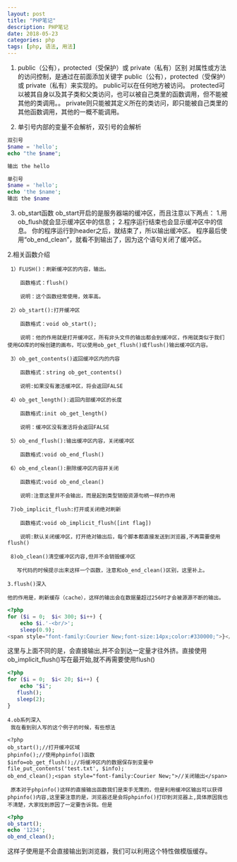 ```yaml
---
layout: post
title: "PHP笔记"
description: PHP笔记
date: 2018-05-23
categories: php
tags: [php, 语法, 用法]
---
```



1. public（公有），protected（受保护）或 private（私有）区别 
对属性或方法的访问控制，是通过在前面添加关键字 public（公有），protected（受保护）或 private（私有）来实现的。
public可以在任何地方被访问。
protected可以被其自身以及其子类和父类访问，也可以被自己类里的函数调用，但不能被其他的类调用。。
private则只能被其定义所在的类访问，即只能被自己类里的其他函数调用，其他的一概不能调用。

2. 单引号内部的变量不会解析，双引号的会解析
~~~php
双引号
$name = 'hello';
echo "the $name";

输出 the hello

单引号
$name = 'hello';
echo 'the $name';
输出 the $name
~~~

3.  ob_start函数
ob_start开启的是服务器端的缓冲区，而且注意以下两点：
1.用ob_flush就会显示缓冲区中的信息；
2.程序运行结束也会显示缓冲区中的信息。
你的程序运行到header之后，就结束了，所以输出缓冲区。
程序最后使用“ob_end_clean”，就看不到输出了，因为这个语句关闭了缓冲区。

2.相关函数介绍

     1）FLUSH()：刷新缓冲区的内容，输出。

        函数格式：flush()

        说明：这个函数经常使用，效率高。

     2）ob_start():打开缓冲区

        函数格式：void ob_start();

        说明：他的作用就是打开缓冲区，所有非头文件的输出都会到缓冲区，作用就类似于我们使用GD库的时候创建的画布，可以使用ob_get_flush()或flush()输出缓冲区内容。

     3）ob_get_contents()返回缓冲区内的内容

        函数格式：string ob_get_contents()

        说明:如果没有激活缓冲区，将会返回FALSE

     4）ob_get_length():返回内部缓冲区的长度

        函数格式:init ob_get_length()

        说明：缓冲区没有激活将会返回FALSE

     5）ob_end_flush():输出缓冲区内容，关闭缓冲区

        函数格式:void ob_end_flush()

     6）ob_end_clean():删除缓冲区内容并关闭

        函数格式:void ob_end_clean()

        说明:注意这里并不会输出，而是起到类型销毁资源句柄一样的作用

     7)ob_implicit_flush:打开或关闭绝对刷新

        函数格式:void ob_implicit_flush([int flag])

        说明:默认关闭缓冲区，打开绝对输出后，每个脚本都直接发送到浏览器,不再需要使用flush()

     8)ob_clean()清空缓冲区内容,但并不会销毁缓冲区

       写代码的时候提示出来这样一个函数，注意和ob_end_clean()区别，这里补上。

    3.flush()深入

    他的作用是，刷新缓存（cache），这样的输出会在数据量超过256时才会被源源不断的输出。

~~~php
<?php  
for ($i = 0;  $i< 300; $i++) {  
    echo $i.'-<br/>';  
    sleep(0.9);  
<span style="font-family:Courier New;font-size:14px;color:#330000;">}</span>  
~~~

这里与上面不同的是，会直接输出,并不会到达一定量才往外挤。直接使用ob_implicit_flush()写在最开始,就不再需要使用flush()

~~~php
<?php  
for ($i = 0;  $i< 20; $i++) {  
    echo "$i";  
   flush();  
   sleep(2);  
}  
~~~
    4.ob系列深入
     我在看到别人写的这个例子的时候，有些想法


~~~
<?php  
ob_start();//打开缓冲区域  
phpinfo();//使用phpinfo()函数  
$info=ob_get_flush();//将缓冲区内的数据保存到变量中  
file_put_contents('test.txt', $info);  
ob_end_clean();<span style="font-family:Courier New;">//关闭输出</span>  
~~~

     原本对于phpinfo()这样的直接输出函数我们是束手无策的，但是利用缓冲区输出可以获得phpinfo()内容,这里要注意的是，浏览器还是会将phpinfo()打印到浏览器上,具体原因我也不清楚，大家找到原因了一定要告诉我。但是

~~~php
<?php  
ob_start();  
echo '1234';  
ob_end_clean(); 
~~~ 

这样子使用是不会直接输出到浏览器，我们可以利用这个特性做模版缓存。
     


